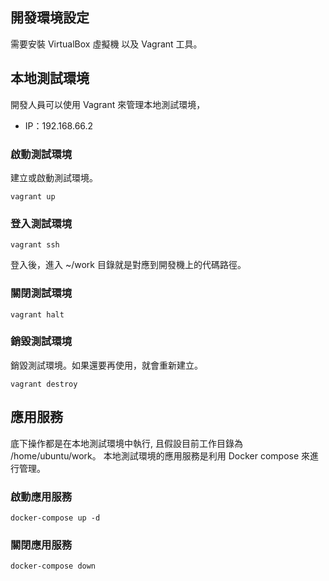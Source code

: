 ## 開發環境設定

需要安裝 VirtualBox 虛擬機 以及 Vagrant 工具。

## 本地測試環境

開發人員可以使用 Vagrant 來管理本地測試環境，

- IP：192.168.66.2

### 啟動測試環境

建立或啟動測試環境。

```
vagrant up
```

### 登入測試環境
```
vagrant ssh
```

登入後，進入 ~/work 目錄就是對應到開發機上的代碼路徑。

### 關閉測試環境

```
vagrant halt
```

### 銷毀測試環境

銷毀測試環境。如果還要再使用，就會重新建立。

```
vagrant destroy
```


## 應用服務 

底下操作都是在本地測試環境中執行, 且假設目前工作目錄為 /home/ubuntu/work。
本地測試環境的應用服務是利用 Docker compose 來進行管理。

### 啟動應用服務

```
docker-compose up -d
```

### 關閉應用服務
```
docker-compose down
```

